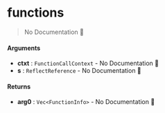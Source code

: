 # functions

> No Documentation 🚧

#### Arguments

- **ctxt** : `FunctionCallContext` \- No Documentation 🚧
- **s** : `ReflectReference` \- No Documentation 🚧

#### Returns

- **arg0** : `Vec<FunctionInfo>` \- No Documentation 🚧